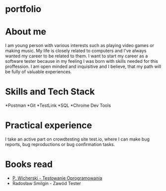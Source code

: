 # portfolio

# About me
I am young person with various interests such as playing video games or making music. My life is closely related to computers and I've always wanted my career to be related to them. I want to start my career as a software tester because in my feeling I was born with skills needed for this proffession. I am open minded and inquisitive and I believe, that my path will be fully of valuable experiences.

# Skills and Tech Stack
*Postman
*Git
*TestLink
*SQL
*Chrome Dev Tools

# Practical experience
I take an active part on crowdtesting site test.io, where I can make bug reports, bug reproductions or bug confirmation tasks.

# Books read
* [P. Wicherski - Testowanie Oprogramowania](https://pwicherski.gitbook.io/testowanie-oprogramowania/)
* Radosław Smilgin - Zawód Tester

